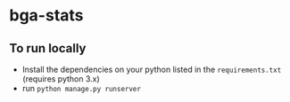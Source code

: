 # bga-stats

## To run locally
- Install the dependencies on your python listed in the `requirements.txt` (requires python 3.x)
- run `python manage.py runserver`